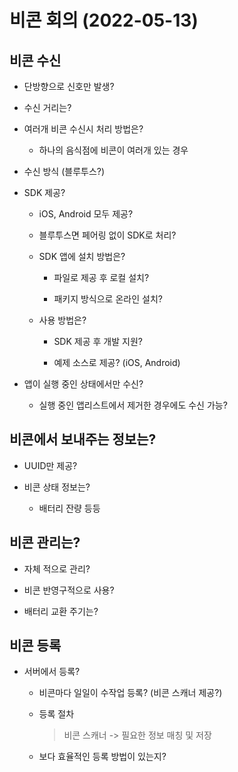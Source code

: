 # 비콘 회의 (2022-05-13)

## 비콘 수신

  - 단방향으로 신호만 발생?

  - 수신 거리는?

  - 여러개 비콘 수신시 처리 방법은?

    * 하나의 음식점에 비콘이 여러개 있는 경우

  - 수신 방식 (블루투스?)

  - SDK 제공?

    * iOS, Android 모두 제공?

    * 블루투스면 페어링 없이 SDK로 처리?

    * SDK 앱에 설치 방법은?

      - 파일로 제공 후 로컬 설치?

      - 패키지 방식으로 온라인 설치?

    * 사용 방법은?

      - SDK 제공 후 개발 지원?

      - 예제 소스로 제공? (iOS, Android)

  - 앱이 실행 중인 상태에서만 수신?

    * 실행 중인 앱리스트에서 제거한 경우에도 수신 가능?


## 비콘에서 보내주는 정보는?

  - UUID만 제공?

  - 비콘 상태 정보는?

    * 배터리 잔량 등등


## 비콘 관리는?

  - 자체 적으로 관리?

  - 비콘 반영구적으로 사용?

  - 배터리 교환 주기는?



## 비콘 등록

  - 서버에서 등록?

    * 비콘마다 일일이 수작업 등록? (비콘 스캐너 제공?)

    * 등록 절차
      > 비콘 스캐너 -> 필요한 정보 매칭 및 저장

    * 보다 효율적인 등록 방법이 있는지?



